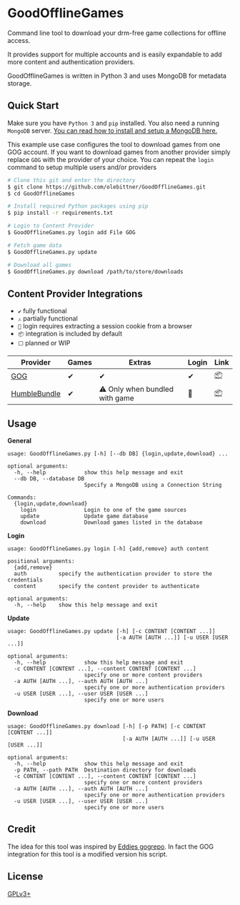 # GoodOfflineGames

Command line tool to download your drm-free game collections for offline access.

It provides support for multiple accounts and is easily expandable to
add more content and authentication providers.

GoodOfflineGames is written in Python 3 and uses MongoDB for metadata storage.

## Quick Start
Make sure you have `Python 3` and `pip` installed. You also need a running
`MongoDB` server. [You can read how to install and setup a MongoDB here.](https://docs.mongodb.com/manual/administration/install-community/)

This example use case configures the tool to download games from one GOG
account. If you want to download games from another provider simply 
replace `GOG` with the provider of your choice.
You can repeat the `login` command to setup multiple users and/or 
providers
```bash
# Clone this git and enter the directory
$ git clone https://github.com/olebittner/GoodOfflineGames.git
$ cd GoodOfflineGames

# Install required Python packages using pip
$ pip install -r requirements.txt

# Login to Content Provider
$ GoodOfflineGames.py login add File GOG

# Fetch game data
$ GoodOfflineGames.py update

# Download all games
$ GoodOfflineGames.py download /path/to/store/downloads
```
## Content Provider Integrations

- `✔` fully functional
- `⚠` partially functional
- `🍪` login requires extracting a session cookie from a browser
- `📦` integration is included by default
- `⬜` planned or WIP 

| Provider          | Games | Extras                            | Login  | Link         |
|-------------------|-------|-----------------------------------|--------|--------------|
| [GOG]             | ✔     | ✔                                 | ✔     | [📦][iGOG]     |
| [HumbleBundle]    | ✔     | ⚠ Only when bundled with game     | 🍪     | [📦][iHB]      |

[GOG]: https://www.gog.com/
[HumbleBundle]: https://www.humblebundle.com/

[iGOG]: sources/GOG.py
[iHB]: sources/HumbleBundle.py
## Usage
**General**
```
usage: GoodOfflineGames.py [-h] [--db DB] {login,update,download} ...

optional arguments:
  -h, --help            show this help message and exit
  --db DB, --database DB
                        Specify a MongoDB using a Connection String

Commands:
  {login,update,download}
    login               Login to one of the game sources
    update              Update game database
    download            Download games listed in the database
```
**Login**
```
usage: GoodOfflineGames.py login [-h] {add,remove} auth content

positional arguments:
  {add,remove}
  auth          specify the authentication provider to store the credentials
  content       specify the content provider to authenticate

optional arguments:
  -h, --help    show this help message and exit
```
**Update**
```
usage: GoodOfflineGames.py update [-h] [-c CONTENT [CONTENT ...]]
                                  [-a AUTH [AUTH ...]] [-u USER [USER ...]]

optional arguments:
  -h, --help            show this help message and exit
  -c CONTENT [CONTENT ...], --content CONTENT [CONTENT ...]
                        specify one or more content providers
  -a AUTH [AUTH ...], --auth AUTH [AUTH ...]
                        specify one or more authentication providers
  -u USER [USER ...], --user USER [USER ...]
                        specify one or more users
```
**Download**
```
usage: GoodOfflineGames.py download [-h] [-p PATH] [-c CONTENT [CONTENT ...]]
                                    [-a AUTH [AUTH ...]] [-u USER [USER ...]]

optional arguments:
  -h, --help            show this help message and exit
  -p PATH, --path PATH  Destination directory for downloads
  -c CONTENT [CONTENT ...], --content CONTENT [CONTENT ...]
                        specify one or more content providers
  -a AUTH [AUTH ...], --auth AUTH [AUTH ...]
                        specify one or more authentication providers
  -u USER [USER ...], --user USER [USER ...]
                        specify one or more users
```

## Credit
The idea for this tool was inspired by [Eddies gogrepo](https://github.com/eddie3/gogrepo).
In fact the GOG integration for this tool is a modified version his script.

## License
[GPLv3+](./LICENSE)
